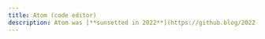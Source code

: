 ```yaml
---
title: Atom (code editor)
description: Atom was [**sunsetted in 2022**](https://github.blog/2022-06-08-sunsetting-atom/)
---
```

